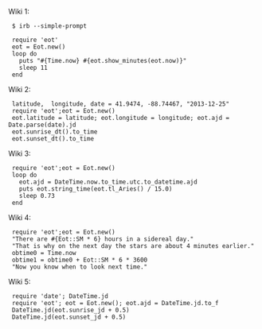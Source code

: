 Wiki 1:

     $ irb --simple-prompt

     require 'eot'     
     eot = Eot.new()
     loop do
       puts "#{Time.now} #{eot.show_minutes(eot.now)}"
       sleep 11  
     end

Wiki 2:

     latitude,  longitude, date = 41.9474, -88.74467, "2013-12-25"
     require 'eot';eot = Eot.new()
     eot.latitude = latitude; eot.longitude = longitude; eot.ajd = Date.parse(date).jd
     eot.sunrise_dt().to_time
     eot.sunset_dt().to_time  

Wiki 3:

     require 'eot';eot = Eot.new()
     loop do
       eot.ajd = DateTime.now.to_time.utc.to_datetime.ajd
       puts eot.string_time(eot.tl_Aries() / 15.0)
       sleep 0.73
     end

Wiki 4:

     require 'eot';eot = Eot.new()
     "There are #{Eot::SM * 6} hours in a sidereal day."
     "That is why on the next day the stars are about 4 minutes earlier."
     obtime0 = Time.now
     obtime1 = obtime0 + Eot::SM * 6 * 3600
     "Now you know when to look next time."

Wiki 5:

     require 'date'; DateTime.jd
     require 'eot'; eot = Eot.new(); eot.ajd = DateTime.jd.to_f
     DateTime.jd(eot.sunrise_jd + 0.5)
     DateTime.jd(eot.sunset_jd + 0.5)
  

